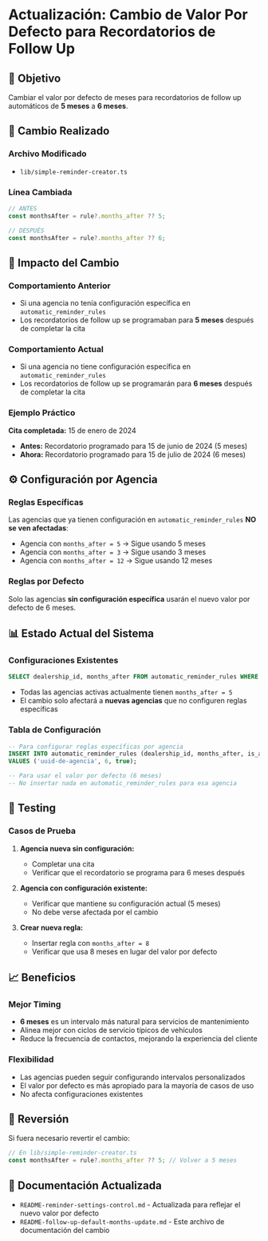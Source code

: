 # Actualización: Cambio de Valor Por Defecto para Recordatorios de Follow Up

## 🎯 Objetivo
Cambiar el valor por defecto de meses para recordatorios de follow up automáticos de **5 meses** a **6 meses**.

## 📅 Cambio Realizado

### Archivo Modificado
- `lib/simple-reminder-creator.ts`

### Línea Cambiada
```typescript
// ANTES
const monthsAfter = rule?.months_after ?? 5;

// DESPUÉS  
const monthsAfter = rule?.months_after ?? 6;
```

## 🔄 Impacto del Cambio

### Comportamiento Anterior
- Si una agencia no tenía configuración específica en `automatic_reminder_rules`
- Los recordatorios de follow up se programaban para **5 meses** después de completar la cita

### Comportamiento Actual
- Si una agencia no tiene configuración específica en `automatic_reminder_rules`
- Los recordatorios de follow up se programarán para **6 meses** después de completar la cita

### Ejemplo Práctico
**Cita completada:** 15 de enero de 2024
- **Antes:** Recordatorio programado para 15 de junio de 2024 (5 meses)
- **Ahora:** Recordatorio programado para 15 de julio de 2024 (6 meses)

## ⚙️ Configuración por Agencia

### Reglas Específicas
Las agencias que ya tienen configuración en `automatic_reminder_rules` **NO se ven afectadas**:
- Agencia con `months_after = 5` → Sigue usando 5 meses
- Agencia con `months_after = 3` → Sigue usando 3 meses
- Agencia con `months_after = 12` → Sigue usando 12 meses

### Reglas por Defecto
Solo las agencias **sin configuración específica** usarán el nuevo valor por defecto de 6 meses.

## 📊 Estado Actual del Sistema

### Configuraciones Existentes
```sql
SELECT dealership_id, months_after FROM automatic_reminder_rules WHERE is_active = true;
```
- Todas las agencias activas actualmente tienen `months_after = 5`
- El cambio solo afectará a **nuevas agencias** que no configuren reglas específicas

### Tabla de Configuración
```sql
-- Para configurar reglas específicas por agencia
INSERT INTO automatic_reminder_rules (dealership_id, months_after, is_active)
VALUES ('uuid-de-agencia', 6, true);

-- Para usar el valor por defecto (6 meses)
-- No insertar nada en automatic_reminder_rules para esa agencia
```

## 🧪 Testing

### Casos de Prueba
1. **Agencia nueva sin configuración:**
   - Completar una cita
   - Verificar que el recordatorio se programa para 6 meses después

2. **Agencia con configuración existente:**
   - Verificar que mantiene su configuración actual (5 meses)
   - No debe verse afectada por el cambio

3. **Crear nueva regla:**
   - Insertar regla con `months_after = 8`
   - Verificar que usa 8 meses en lugar del valor por defecto

## 📈 Beneficios

### Mejor Timing
- **6 meses** es un intervalo más natural para servicios de mantenimiento
- Alinea mejor con ciclos de servicio típicos de vehículos
- Reduce la frecuencia de contactos, mejorando la experiencia del cliente

### Flexibilidad
- Las agencias pueden seguir configurando intervalos personalizados
- El valor por defecto es más apropiado para la mayoría de casos de uso
- No afecta configuraciones existentes

## 🔄 Reversión

Si fuera necesario revertir el cambio:
```typescript
// En lib/simple-reminder-creator.ts
const monthsAfter = rule?.months_after ?? 5; // Volver a 5 meses
```

## 📝 Documentación Actualizada
- `README-reminder-settings-control.md` - Actualizada para reflejar el nuevo valor por defecto
- `README-follow-up-default-months-update.md` - Este archivo de documentación del cambio
